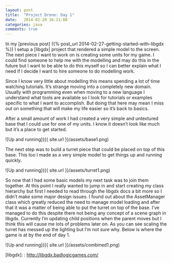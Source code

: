 ```yaml
---
layout: post
title:  "Project Drone: Day 1"
date:   2014-02-28 16:21:00
categories: java
comments: true
---
```


In my [previous post] ({% post_url 2014-02-27-getting-started-with-libgdx %}) I setup a [libgdx] project that rendered a simple model to the screen. The next piece I want to work on is creating some units for my game. I could find someone to help me with the modelling and may do this in the future but I want to be able to do this myself so I can better explain what I need if I decide I want to hire someone to do modelling work.

Since I know very little about modelling this means spending a lot of time watching tutorials. It’s strange moving into a completely new domain. Usually with programming even when moving to a new language I understand what tools are available so I look for tutorials or examples specific to what I want to accomplish. But doing that here may mean I miss out on something that will make my life easier so it’s back to basics.

After a small amount of work I had created a very simple and untextured base that I could use for one of my units. I know it doesn’t look like much but it’s a place to get started.

![Up and running]({{ site.url }}/assets/base1.png)

The next step was to build a turret piece that could be placed on top of this base. This too I made as a very simple model to get things up and running quickly.

![Up and running]({{ site.url }}/assets/turret1.png)

So now that I had some basic models my next task was to join them together. At this point I really wanted to jump in and start creating my class hierarchy but first I needed to read through the libgdx docs a bit more so I didn’t make some major design issues.  I found out about the AssetManager class which greatly reduced the need to manage model loading and after that it was a matter of being able to put the turret on top of the base. I’ve managed to do this despite there not being any concept of a scene graph in libgdx. Currently I’m updating child positions when the parent moves but I think this will cause me lots of problems later on. As you can see scaling the turret has messed up the lighting but I’m not sure why. Below is where the game is at by the end of day 1.

![Up and running]({{ site.url }}/assets/combined1.png)

[libgdx]: : http://libgdx.badlogicgames.com/